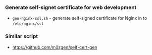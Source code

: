 ### Generate self-signet certificate for web development

* `gen-nginx-ssl.sh` - generate self-signed certificate for Nginx in to `/etc/nginx/ssl`


### Similar script

* https://github.com/m0zgen/self-cert-gen
